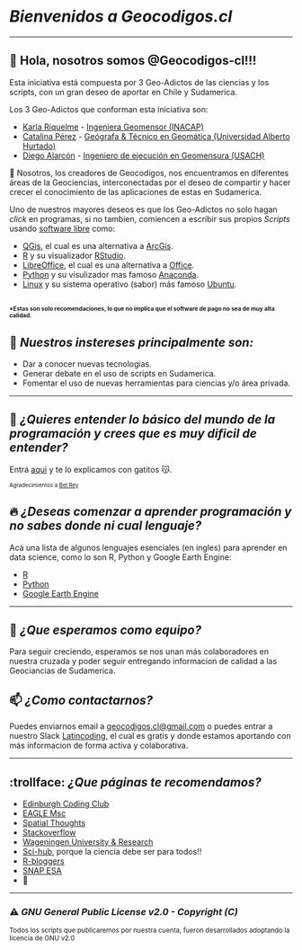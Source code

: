# *Bienvenidos a Geocodigos.cl*
---
## 👋 Hola, nosotros somos @Geocodigos-cl!!! 

Esta iniciativa está compuesta por 3 Geo-Adictos de las ciencias y los scripts, con un gran deseo de aportar en Chile y Sudamerica.

Los 3 Geo-Adictos que conforman esta iniciativa son:
 - [Karla Riquelme](https://www.linkedin.com/in/karlariquelmecarrillo/) - [Ingeniera Geomensor (INACAP)](https://portales.inacap.cl/carreras/Area-Construccion/Ingenieria-en-Geomensura/index)
 - [Catalina Pérez](https://www.linkedin.com/in/catalina-perez-n/) - [Geógrafa & Técnico en Geomática (Universidad Alberto Hurtado)](https://www.uahurtado.cl/carreras/geografia/)
 - [Diego Alarcón](https://www.linkedin.com/in/diegoalarc%C3%B3nd%C3%ADaz/) - [Ingeniero de ejecución en Geomensura (USACH)](https://www.admision.usach.cl/Ingenier%C3%ADa-Ejecuci%C3%B3n-Geomensura)

🌱 Nosotros, los creadores de Geocodigos, nos encuentramos en diferentes áreas de la Geociencias, interconectadas por el deseo de compartir y hacer crecer el conocimiento de las aplicaciones de estas en Sudamerica.

Uno de nuestros mayores deseos es que los Geo-Adictos no solo hagan *click* en programas, si no tambien, comiencen a escribir sus propios *Scripts* usando [software libre](https://es.wikipedia.org/wiki/Software_libre) como:
- [QGis](https://qgis.org/de/site/), el cual es una alternativa a [ArcGis](https://www.arcgis.com/index.html).
- [R](https://www.r-project.org/) y su visualizador [RStudio](https://www.rstudio.com/).
- [LibreOffice](https://es.libreoffice.org/), el cual es una alternativa a [Office](https://www.office.com/).
- [Python](https://www.python.org/) y su visulizador mas famoso [Anaconda](https://www.anaconda.com/).
- [Linux](https://es.wikipedia.org/wiki/GNU/Linux) y su sistema operativo (sabor) más famoso [Ubuntu](https://ubuntu.com/).

<sub><sup><sub><sup>*Estas son solo recomendaciones, lo que no implica que el software de pago no sea de muy alta calidad.<sub><sup><sub><sup>
---

## 👀 *Nuestros instereses principalmente son:*

  - Dar a conocer nuevas tecnologias.
  - Generar debate en el uso de scripts en Sudamerica.
  - Fomentar el uso de nuevas herramientas para ciencias y/o área privada.

---

## :raising_hand: *¿Quieres entender lo básico del mundo de la programación y crees que es muy dificil de entender?*
Entrá [aqui](https://teloexplicocongatitos.com/) y te lo explicamos con gatitos :kissing_cat:.

<sub><sup>Agradecimientos a [Bel Rey](https://teloexplicocongatitos.com/about)<sub><sup>

## :fire: *¿Deseas comenzar a aprender programación y no sabes donde ni cual lenguaje?*
Acá una lista de algunos lenguajes esenciales (en ingles) para aprender en data science, como lo son R, Python y Google Earth Engine:

- [R](https://ourcodingclub.github.io/tutorials/intro-to-r/)
- [Python](https://courses.spatialthoughts.com/python-foundation.html#what-next)
- [Google Earth Engine](https://courses.spatialthoughts.com/end-to-end-gee.html)

---
## 💞️ *¿Que esperamos como equipo?*
Para seguir creciendo, esperamos se nos unan más colaboradores en nuestra cruzada y poder seguir entregando informacion de calidad a las Geociancias de Sudamerica.

## 📫 *¿Como contactarnos?*
Puedes enviarnos email a geocodigos.cl@gmail.com o puedes entrar a nuestro Slack [Latincoding](https://join.slack.com/t/latincoding/shared_invite/zt-nnhgkb43-1ccg6DgMnyJU28zMHs~CJw), el cual es gratis y donde estamos aportando con más informacion de forma activa y colaborativa.

---

## :trollface: *¿Que páginas te recomendamos?*

- [Edinburgh Coding Club](https://ourcodingclub.github.io/)
- [EAGLE Msc](http://eagle-science.org/)
- [Spatial Thoughts](https://spatialthoughts.com/)
- [Stackoverflow](https://stackoverflow.com/)
- [Wageningen University & Research](https://geoscripting-wur.github.io/)
- [Sci-hub](https://sci-hub.se/), porque la ciencia debe ser para todos!!
- [R-bloggers](https://www.r-bloggers.com/)
- [SNAP ESA](https://step.esa.int/main/download/snap-download/)
- :construction:
---

### :warning: *GNU General Public License v2.0 - Copyright (C)*

<sup>Todos los scripts que publicaremos por nuestra cuenta, fueron desarrollados adoptando la licencia de GNU v2.0<sup>

<!---
Geocodigos-cl/Geocodigos-cl is a ✨ special ✨ repository because its `README.md` (this file) appears on your GitHub profile.
You can click the Preview link to take a look at your changes.
Pagina para simbolos de markdown: https://gist.github.com/rxaviers/7360908
--->
